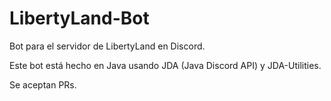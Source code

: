 # LibertyLand-Bot

Bot para el servidor de LibertyLand en Discord.

Este bot está hecho en Java usando JDA (Java Discord API) y JDA-Utilities.

Se aceptan PRs.